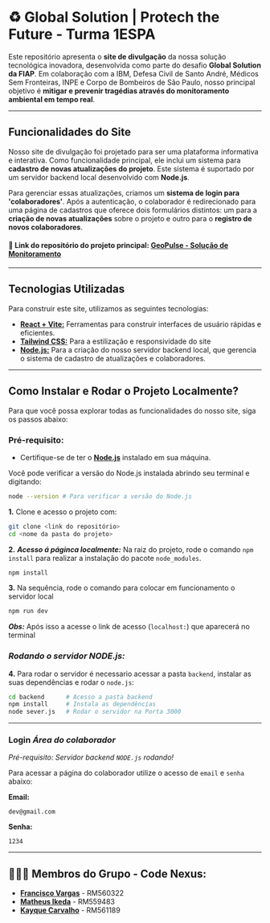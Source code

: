 # ♻️ Global Solution | Protech the Future - Turma 1ESPA

Este repositório apresenta o **site de divulgação** da nossa solução tecnológica inovadora, desenvolvida como parte do desafio **Global Solution da FIAP**. Em colaboração com a IBM, Defesa Civil de Santo André, Médicos Sem Fronteiras, INPE e Corpo de Bombeiros de São Paulo, nosso principal objetivo é **mitigar e prevenir tragédias através do monitoramento ambiental em tempo real**.

---

## Funcionalidades do Site

Nosso site de divulgação foi projetado para ser uma plataforma informativa e interativa. Como funcionalidade principal, ele inclui um sistema para **cadastro de novas atualizações do projeto**. Este sistema é suportado por um servidor backend local desenvolvido com **Node.js**.

Para gerenciar essas atualizações, criamos um **sistema de login para 'colaboradores'**. Após a autenticação, o colaborador é redirecionado para uma página de cadastros que oferece dois formulários distintos: um para a **criação de novas atualizações** sobre o projeto e outro para o **registro de novos colaboradores**.

#### 🔗 Link do repositório do projeto principal: [GeoPulse - Solução de Monitoramento](https://github.com/GrupoCodeNexus/GeoPulse)

---

## Tecnologias Utilizadas

Para construir este site, utilizamos as seguintes tecnologias:

* [**React + Vite:**](https://vitejs.dev/guide/) Ferramentas para construir interfaces de usuário rápidas e eficientes.
* [**Tailwind CSS:**](https://tailwindcss.com/docs/installation/using-vite) Para a estilização e responsividade do site
* [**Node.js:**](https://nodejs.org/pt) Para a criação do nosso servidor backend local, que gerencia o sistema de cadastro de atualizações e colaboradores.

---

## Como Instalar e Rodar o Projeto Localmente?

Para que você possa explorar todas as funcionalidades do nosso site, siga os passos abaixo:

### Pré-requisito:

* Certifique-se de ter o **[Node.js](https://nodejs.org/pt)** instalado em sua máquina.

Você pode verificar a versão do Node.js instalada abrindo seu terminal e digitando:

```bash
node --version # Para verificar a versão do Node.js
```

__1.__ Clone e acesso o projeto com:

```bash
git clone <link do repositório>
cd <nome da pasta do projeto>
```

__2.__ ***Acesso á páginca localmente:*** Na raiz do projeto, rode o comando `npm install` para realizar a instalação do pacote `node_modules`.

```bash
npm install
```

__3.__ Na sequência, rode o comando para colocar em funcionamento o servidor local

```bash
npm run dev
```

***Obs:*** Após isso a acesse o link de acesso (``localhost:``) que aparecerá no terminal 


### ***Rodando o servidor NODE.js:***
__4.__ Para rodar o servidor é necessario acessar a pasta `backend`, instalar as suas dependências e rodar o `node.js`:

```bash
cd backend      # Acesso a pasta backend
npm install     # Instala as dependências    
node sever.js   # Rodar o servidor na Porta 3000
```

---

### **Login** _Área do colaborador_

**Pré-requisito:* Servidor backend ``NODE.js`` rodando!*

Para acessar a página do colaborador utilize o acesso de ``email`` e ``senha`` abaixo:

**Email:**
```
dev@gmail.com
```
**Senha:**
````
1234
````

---

## 👨🏽‍💻 Membros do Grupo - **Code Nexus**:
- [**Francisco Vargas**](https://github.com/Franciscov25) - RM560322
- [**Matheus Ikeda**](https://github.com/Matheus-Eiki) - RM559483
- [**Kayque Carvalho**](https://github.com/Kay-Carv) - RM561189